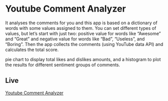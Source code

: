 # Youtube Comment Analyzer
It analyses the comments for you and this app is based on a dictionary of words with some values assigned to them. You can set different types of values, but let’s start with just two: positive value for words like “Awesome” and “Great” and negative value for words like “Bad”, “Useless”, and “Boring”.  Then the app collects the comments (using YouTube data API) and calculates the total score. 

pie chart to display total likes and dislikes amounts, and a histogram to plot the results for different sentiment groups of comments. 

## Live
[Youtube Comment Analyzer](youtubecommentanalyzer.netlify.app)
